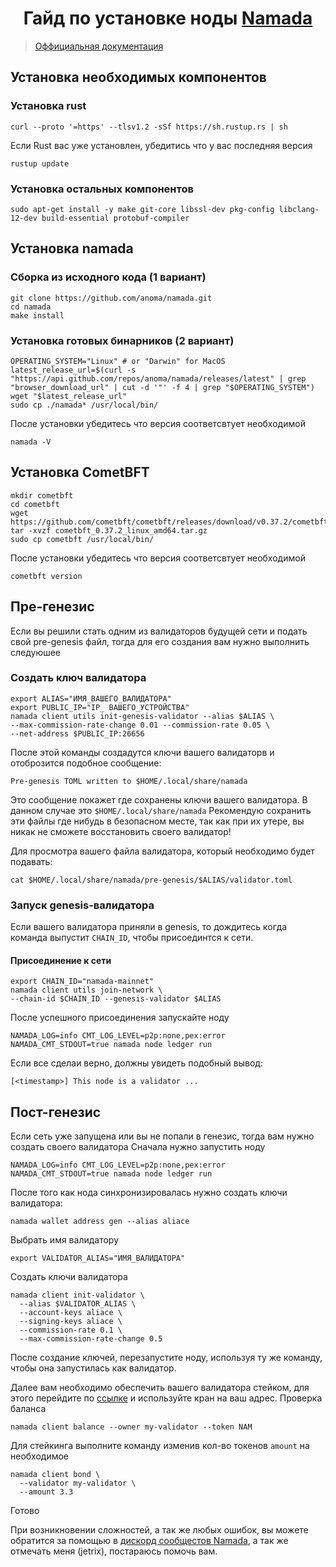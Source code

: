 <h1 align="center">Гайд по установке ноды <a href="https://namada.world/" target="_blank">Namada</a></h1>

> [Оффициальная документация](https://docs.namada.net/)

## Установка необходимых компонентов
### Установка rust
```
curl --proto '=https' --tlsv1.2 -sSf https://sh.rustup.rs | sh
```
Если Rust вас уже установлен, убедитись что у вас последняя версия
```
rustup update
```
### Установка остальных компонентов
```
sudo apt-get install -y make git-core libssl-dev pkg-config libclang-12-dev build-essential protobuf-compiler
```

## Установка namada
### Сборка из исходного кода (1 вариант)
```
git clone https://github.com/anoma/namada.git
cd namada 
make install
```

### Установка готовых бинарников (2 вариант)
```
OPERATING_SYSTEM="Linux" # or "Darwin" for MacOS
latest_release_url=$(curl -s "https://api.github.com/repos/anoma/namada/releases/latest" | grep "browser_download_url" | cut -d '"' -f 4 | grep "$OPERATING_SYSTEM")
wget "$latest_release_url"
sudo cp ./namada* /usr/local/bin/
```
После установки убедитесь что версия соответсвтует необходимой
```
namada -V
```

## Установка CometBFT
```
mkdir cometbft
cd cometbft
wget https://github.com/cometbft/cometbft/releases/download/v0.37.2/cometbft_0.37.2_linux_amd64.tar.gz
tar -xvzf cometbft_0.37.2_linux_amd64.tar.gz
sudo cp cometbft /usr/local/bin/
```
После установки убедитесь что версия соответсвтует необходимой
```
cometbft version
```

## Пре-генезис
Если вы решили стать одним из валидаторов будущей сети и подать свой pre-genesis файл, тогда для его создания вам нужно выполнить следуюшее

### Создать ключ валидатора
```
export ALIAS="ИМЯ_ВАШЕГО_ВАЛИДАТОРА"
export PUBLIC_IP="IP_ ВАШЕГО_УСТРОЙСТВА"
namada client utils init-genesis-validator --alias $ALIAS \
--max-commission-rate-change 0.01 --commission-rate 0.05 \
--net-address $PUBLIC_IP:26656
```
После этой команды создадутся ключи вашего валидаторв и отоброзится подобное сообщение:
```
Pre-genesis TOML written to $HOME/.local/share/namada
```
Это сообщение покажет где сохранены ключи вашего валидатора. В данном случае это `$HOME/.local/share/namada`
Рекомендую сохранить эти файлы где нибудь в безопасном месте, так как при их утере, вы никак не сможете восстановить своего валидатор!

Для просмотра вашего файла валидатора, который необходимо будет подавать:
```
cat $HOME/.local/share/namada/pre-genesis/$ALIAS/validator.toml
```

### Запуск genesis-валидатора
Если вашего валидатора приняли в genesis, то дождитесь когда команда выпустит `CHAIN_ID`, чтобы присоединтся к сети.
#### Присоединение к сети
```
export CHAIN_ID="namada-mainnet"
namada client utils join-network \
--chain-id $CHAIN_ID --genesis-validator $ALIAS
```
После успешного присоединения запускайте ноду
```
NAMADA_LOG=info CMT_LOG_LEVEL=p2p:none,pex:error NAMADA_CMT_STDOUT=true namada node ledger run
```

Если все сделаи верно, должны увидеть подобный вывод:
```
[<timestamp>] This node is a validator ...
```

## Пост-генезис
Если сеть уже запущена или вы не попали в генезис, тогда вам нужно создать своего валидатора
Сначала нужно запустить ноду 
```
NAMADA_LOG=info CMT_LOG_LEVEL=p2p:none,pex:error NAMADA_CMT_STDOUT=true namada node ledger run
```
После того как нода синхронизировалась нужно создать ключи валидатора:
```
namada wallet address gen --alias aliace
```
Выбрать имя валидатору
```
export VALIDATOR_ALIAS="ИМЯ_ВАЛИДАТОРА"
```
Создать ключи валидатора
```
namada client init-validator \
  --alias $VALIDATOR_ALIAS \
  --account-keys aliace \
  --signing-keys aliace \
  --commission-rate 0.1 \
  --max-commission-rate-change 0.5
```
После создание ключей, перезапустите ноду, используя ту же команду, чтобы она запустилась как валидатор.

Далее вам необходимо обеспечить вашего валидатора стейком, для этого перейдите по [ссылке](https://faucet.heliax.click/) и используйте кран на ваш адрес.
Проверка баланса
```
namada client balance --owner my-validator --token NAM
```
Для стейкинга выполните команду изменив кол-во токенов `amount` на необходимое
```
namada client bond \
  --validator my-validator \
  --amount 3.3
```

Готово

При возникновении сложностей, а так же любых ошибок, вы можете обратится за помощью в [дискорд сообщестов Namada](https://discord.gg/d3AWPb9m), а так же отмечать меня (jetrix), постараюсь помочь вам.




